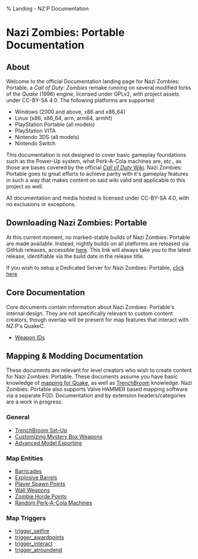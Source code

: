 % Landing - NZ:P Documentation
# Nazi Zombies: Portable Documentation

## About

Welcome to the official Documentation landing page for Nazi Zombies: Portable, a _Call of Duty: Zombies_ remake running on several modified forks of the _Quake_ (1996) engine, licensed under GPLv2, with project assets under CC-BY-SA 4.0. The following platforms are supported:

- Windows (2000 and above, x86 and x86_64)
- Linux (x86, x86_64, arm, arm64, armhf)
- PlayStation Portable (all models)
- PlayStation VITA
- Nintendo 3DS (all models)
- Nintendo Switch

This documentation is not designed to cover basic gameplay foundations such as the Power-Up system, what Perk-A-Cola machines are, etc., as those are bases covered by the official [_Call of Duty_ Wiki](https://callofduty.fandom.com/wiki/Call_of_Duty_Wiki). Nazi Zombies: Portable goes to great efforts to achieve parity with it's gameplay features in such a way that makes content on said wiki valid and applicable to this project as well.

All documentation and media hosted is licensed under CC-BY-SA 4.0, with no exclusions or exceptions.

## Downloading Nazi Zombies: Portable

At this current moment, no marked-stable builds of Nazi Zombies: Portable are made available. Instead, nightly builds on all platforms are released via GitHub releases, accessible [here](https://github.com/nzp-team/nzportable/releases/latest). This link will always take you to the latest release, identifiable via the build date in the release title.

If you wish to setup a Dedicated Server for Nazi Zombies: Portable, [click here](../internal/dedicated-server.md)

## Core Documentation

Core documents contain information about Nazi Zombies: Portable's internal design. They are not specifically relevant to custom content creators, though overlap will be present for map features that interact with NZ:P's QuakeC.

- [Weapon IDs](../internal/weapon-ids.md)

## Mapping & Modding Documentation

These documents are relevant for level creators who wish to create content for Nazi Zombies: Portable. These documents assume you have basic knowledge of [mapping for Quake](https://www.youtube.com/playlist?list=PLgDKRPte5Y0AZ_K_PZbWbgBAEt5xf74aE), as well as [TrenchBroom](https://trenchbroom.github.io/) knowledge. Nazi Zombies: Portable also supports Valve HAMMER based mapping software via a separate FGD.
Documentation and by extension headers/categories are a work in progress.

### General
- [TrenchBroom Set-Up](../mapping/trenchbroom-setup.md)
- [Customizing Mystery Box Weapons](../mapping/mbox2-format.md)
- [Advanced Model Exporting](../mapping/model-exporting.md)

### Map Entities
- [Barricades](../mapping/barricades.md)
- [Explosive Barrels](../mapping/explosive-barrels.md)
- [Player Spawn Points](../mapping/player-spawns.md)
- [Wall Weapons](../mapping/wall-weapons.md)
- [Zombie Horde Points](../mapping/zombie-horde-points.md)
- [Random Perk-A-Cola Machines](../mapping/random-perks.md)

### Map Triggers
- [trigger_setfire](../mapping/trigger_setfire.md)
- [trigger_awardpoints](../mapping/trigger_awardpoints.md)
- [trigger_interact](../mapping/trigger_interact.md)
- [trigger_atroundend](../mapping/trigger_atroundend.md)
